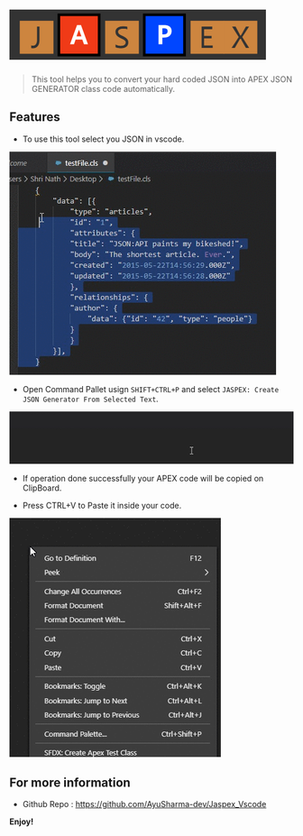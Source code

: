 # ![Jaspex](Images/logoNav.PNG?raw=true "Title")

> This tool helps you to convert your hard coded JSON into APEX JSON GENERATOR class code automatically. 


## Features

- To use this tool select you JSON in vscode. 


![SELECT JSON](Images/copycode.gif) 


- Open Command Pallet usign `SHIFT+CTRL+P` and select `JASPEX: Create JSON Generator From Selected Text`. 


![SELECT Option](Images/selectoption.GIF) 


- If operation done successfully your APEX code will be copied on ClipBoard.


- Press CTRL+V to Paste it inside your code.


![Paste Code](Images/pastecode.GIF)

  
  
## For more information


- Github Repo : https://github.com/AyuSharma-dev/Jaspex_Vscode



**Enjoy!**
